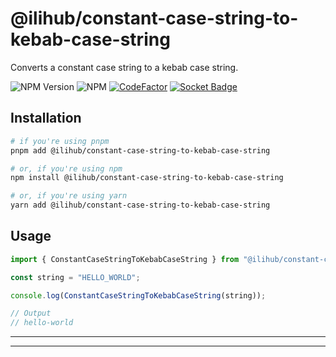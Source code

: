 # @ilihub/constant-case-string-to-kebab-case-string

Converts a constant case string to a kebab case string.

![NPM Version](https://img.shields.io/npm/v/%40ilihub%2Fconstant-case-string-to-kebab-case-string?color=33cd56&logo=npm)
![NPM](https://img.shields.io/npm/l/%40ilihub%2Fconstant-case-string-to-kebab-case-string)
[![CodeFactor](https://www.codefactor.io/repository/github/ilihub/npm/badge)](https://www.codefactor.io/repository/github/ilihub/npm)
[![Socket Badge](https://socket.dev/api/badge/npm/package/@ilihub/constant-case-string-to-kebab-case-string)](https://socket.dev/npm/package/@ilihub/constant-case-string-to-kebab-case-string)

## Installation

```bash
# if you're using pnpm
pnpm add @ilihub/constant-case-string-to-kebab-case-string

# or, if you're using npm
npm install @ilihub/constant-case-string-to-kebab-case-string

# or, if you're using yarn
yarn add @ilihub/constant-case-string-to-kebab-case-string
```

## Usage

```javascript
import { ConstantCaseStringToKebabCaseString } from "@ilihub/constant-case-string-to-kebab-case-string";

const string = "HELLO_WORLD";

console.log(ConstantCaseStringToKebabCaseString(string));

// Output
// hello-world
```

---

<!-- sponsors_and_backers_section_start -->

<!-- sponsors_and_backers_section_end -->

---
